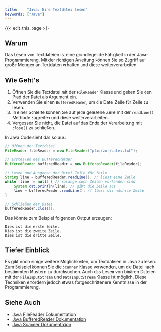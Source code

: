 ```yaml
---
title:    "Java: Eine Textdatei lesen"
keywords: ["Java"]
---
```


{{< edit_this_page >}}

## Warum

Das Lesen von Textdateien ist eine grundlegende Fähigkeit in der Java-Programmierung. Mit der richtigen Anleitung können Sie so Zugriff auf große Mengen an Textdaten erhalten und diese weiterverarbeiten.

## Wie Geht's

1. Öffnen Sie die Textdatei mit der `FileReader` Klasse und geben Sie den Pfad der Datei als Argument ein.
2. Verwenden Sie einen `BufferedReader`, um die Datei Zeile für Zeile zu lesen.
3. In einer Schleife können Sie auf jede gelesene Zeile mit der `readLine()` Methode zugreifen und diese weiterverarbeiten.
4. Vergessen Sie nicht, die Datei auf das Ende der Verarbeitung mit `close()` zu schließen.

In Java Code sieht das so aus:

```Java
// Öffnen der Textdatei
FileReader fileReader = new FileReader("pfad/zur/datei.txt"); 

// Erstellen des BufferedReader
BufferedReader bufferedReader = new BufferedReader(fileReader);

// Lesen und Ausgeben der Datei Zeile für Zeile
String line = bufferedReader.readLine(); // liest eine Zeile
while (line != null) { // solange noch Zeilen vorhanden sind
    System.out.println(line); // gibt die Zeile aus
    line = bufferedReader.readLine(); // liest die nächste Zeile
}

// Schließen der Datei
bufferedReader.close();
```

Das könnte zum Beispiel folgenden Output erzeugen:

```
Dies ist die erste Zeile.
Dies ist die zweite Zeile.
Dies ist die dritte Zeile.
```

## Tiefer Einblick

Es gibt noch einige weitere Möglichkeiten, um Textdateien in Java zu lesen. Zum Beispiel können Sie die `Scanner` Klasse verwenden, um die Datei nach bestimmten Mustern zu durchsuchen. Auch das Lesen von binären Dateien mit der `FileInputStream` und `DataInputStream` Klasse ist möglich. Diese Techniken erfordern jedoch etwas fortgeschrittenere Kenntnisse in der Programmierung.

## Siehe Auch

- [Java FileReader Dokumentation](https://docs.oracle.com/javase/7/docs/api/java/io/FileReader.html)
- [Java BufferedReader Dokumentation](https://docs.oracle.com/javase/7/docs/api/java/io/BufferedReader.html)
- [Java Scanner Dokumentation](https://docs.oracle.com/javase/7/docs/api/java/util/Scanner.html)